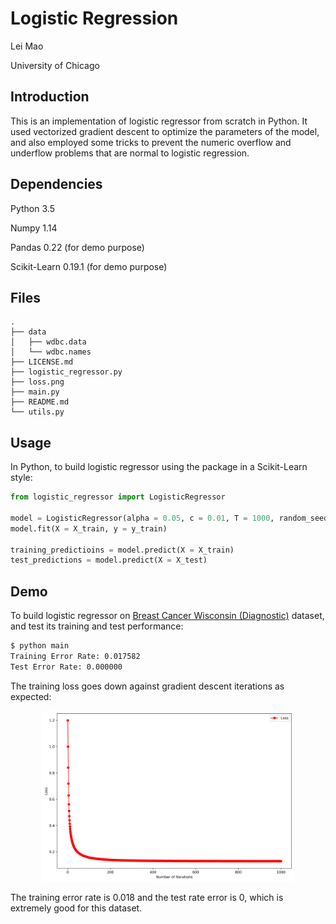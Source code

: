
# Logistic Regression

Lei Mao

University of Chicago

## Introduction

This is an implementation of logistic regressor from scratch in Python. It used vectorized gradient descent to optimize the parameters of the model, and also employed some tricks to prevent the numeric overflow and underflow problems that are normal to logistic regression.


## Dependencies

Python 3.5

Numpy 1.14

Pandas 0.22 (for demo purpose)

Scikit-Learn 0.19.1 (for demo purpose)


## Files

```
.
├── data
│   ├── wdbc.data
│   └── wdbc.names
├── LICENSE.md
├── logistic_regressor.py
├── loss.png
├── main.py
├── README.md
└── utils.py
```


## Usage

In Python, to build logistic regressor using the package in a Scikit-Learn style:

```python
from logistic_regressor import LogisticRegressor

model = LogisticRegressor(alpha = 0.05, c = 0.01, T = 1000, random_seed = 0, intercept = True)
model.fit(X = X_train, y = y_train)

training_predictioins = model.predict(X = X_train)
test_predictions = model.predict(X = X_test)
```


## Demo

To build logistic regressor on [Breast Cancer Wisconsin (Diagnostic)](https://archive.ics.uci.edu/ml/datasets/Breast+Cancer+Wisconsin+(Diagnostic)) dataset, and test its training and test performance:

```bash
$ python main
Training Error Rate: 0.017582
Test Error Rate: 0.000000
```

The training loss goes down against gradient descent iterations as expected:

<p align="center">
    <img src = "./loss.png" width="80%">
</p>

The training error rate is 0.018 and the test rate error is 0, which is extremely good for this dataset.